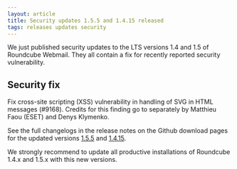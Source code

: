 ```yaml
---
layout: article
title: Security updates 1.5.5 and 1.4.15 released
tags: releases updates security
---
```


We just published security updates to the LTS versions 1.4 and 1.5 of Roundcube Webmail.
They all contain a fix for recently reported security vulnerability.

## Security fix

Fix cross-site scripting (XSS) vulnerability in handling of SVG in HTML messages (#9168).
Credits for this finding go to separately by Matthieu Faou (ESET) and Denys Klymenko.

See the full changelogs in the release notes on the Github download pages for the updated versions
[1.5.5](https://github.com/roundcube/roundcubemail/releases/tag/1.5.5) and [1.4.15](https://github.com/roundcube/roundcubemail/releases/tag/1.4.15).

We strongly recommend to update all productive installations of Roundcube 1.4.x and 1.5.x with this new versions.
